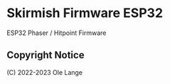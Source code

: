 # Skirmish Firmware ESP32
ESP32 Phaser / Hitpoint Firmware

## Copyright Notice
(C) 2022-2023 Ole Lange
